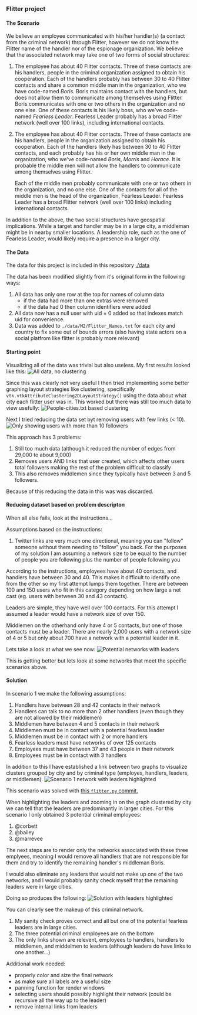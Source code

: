 ### Flitter project

#### The Scenario
We believe an employee communicated with his/her handler(s) (a contact from the
criminal network) through Flitter, however we do not know the Flitter name of 
the handler nor of the espionage organization. We believe that the associated 
network may take one of two forms of social structures:

1. The employee has about 40 Flitter contacts. Three of these contacts are his 
   handlers, people in the criminal organization assigned to obtain his 
   cooperation. Each of the handlers probably has between 30 to 40 Flitter 
   contacts and share a common middle man in the organization, who we have 
   code-named *Boris*. Boris maintains contact with the handlers, but does not 
   allow them to communicate among themselves using Flitter. Boris communicates 
   with one or two others in the organization and no one else. One of these 
   contacts is his likely boss, who we've code­named *Fearless Leader*. Fearless 
   Leader probably has a broad Flitter network (well over 100 links), including 
   international contacts.

2. The employee has about 40 Flitter contacts. Three of these contacts are his 
   handlers, people in the organization assigned to obtain his cooperation. Each 
   of the handlers likely has between 30 to 40 Flitter contacts, and each probably 
   has his or her own middle man in the organization, who we've code-named *Boris*, 
   *Morris* and *Horace*. It is probable the middle men will not allow the handlers
   to communicate among themselves using Flitter. 

   Each of the middle men probably communicate with one or two others in the 
   organization, and no one else. One of the contacts for all of the middle men 
   is the head of the organization, Fearless Leader. Fearless Leader has a 
   broad Flitter network (well over 100 links) including international contacts.

In addition to the above, the two social structures have geospatial 
implications. While a target and handler may be in a large city, a middleman
might be in nearby smaller locations. A leadership role, such as the one of 
Fearless Leader, would likely require a presence in a larger city.

#### The Data
The data for this project is included in this repository [./data](../master/data/)

The data has been modified slightly from it's original form in the following
ways:
1. All data has only one row at the top for names of column data
   * if the data had more than one extras were removed
   * if the data had 0 then column identifiers were added
2. All data now has a null user with uid = 0 added so that indexes match uid for
   convenience.
3. Data was added to `./data/M2/Flitter_Names.txt` for each city and country to
   fix some out of bounds errors (also having state actors on a social platfrom
   like flitter is probably more relevant)

#### Starting point
Visualizing all of the data was trivial but also useless.  My first results
looked like this:
![All data, no clustering][alldata]

Since this was clearly not very useful I then tried implementing some better
graphing layout strategies like clustering, specifically
`vtk.vtkAttributeClustering2DLayoutStrategy()` using the data about what city
each flitter user was in.  This worked but there was still too much data to
view usefully:
![People-cities.txt based clustering][communities]

Next I tried reducing the data set byt removing users with few links (< 10).
![Only showing users with more than 10 followers][reduced]

This approach has 3 problems:
1. Still too much data (although it reduced the number of edges from 29,000 to
   about 9,000)
2. Removes users AND links that user created, which affects other users total
   followers making the rest of the problem difficult to classify
3. This also removes middlemen since they typically have between 3 and 5
   followers.

Because of this reducing the data in this was was discarded.

#### Reducing dataset based on problem descripton
When all else fails, look at the instructions...

Assumptions based on the instructions:
1. Twitter links are very much one directional, meaning you can "follow" someone
   without them needing to "follow" you back.  For the purposes of my solution I
   am assuming a network size to be equal to the number of people you are
   following plus the number of people following you

According to the instructions, employees have about 40 contacts, and handlers
have between 30 and 40.  This makes it difficult to identify one from the other
so my first attempt lumps them together.  There are between 100 and 150
users who fit in this category depending on how large a net cast (eg. users with
between 30 and 43 contacts).

Leaders are simple, they have well over 100 contacts.  For this attempt I
assumed a leader would have a network size of over 150.

Middlemen on the otherhand only have 4 or 5 contacts, but one of those contacts
must be a leader.  There are nearly 2,000 users with a network size of 4 or 5
but only about 700 have a network with a potential leader in it.

Lets take a look at what we see now:
![Potential networks with leaders][potentials2]

This is getting better but lets look at some networks that meet the specific
scenarios above.

#### Solution
In scenario 1 we make the following assumptions:
1. Handlers have between 28 and 42 contacts in their network
2. Handlers can talk to no more than 2 other handlers (even though they are not
   allowed by their middlemen)
3. Middlemen have between 4 and 5 contacts in their network
4. Middlemen must be in contact with a potential fearless leader
5. Middlemen must be in contact with 2 or more handlers
6. Fearless leaders must have networks of over 125 contacts
7. Employees must have between 37 and 43 people in their network
8. Employees must be in contact with 3 handlers

In addition to this I have established a link between two graphs to visualize
clusters grouped by city and by criminal type (employes, handlers, leaders, or
middlemen).
![Scenario 1 network with leaders highlighted][scenario1]

This scenario was solved with [this `flitter.py`
commit.](https://raw.githubusercontent.com/mkijowski/flitter/52779b33d14c42805c6bb52899751646d5aa5214/flitter.py)

When highlighting the leaders and zooming in on the graph clustered by city we
can tell that the leaders are predominantly in larger cities.  For this scenario
I only obtained 3 potential criminal employees:

1. @corbett
2. @bailey
3. @marrevee

The next steps are to render only the networks associated with
these three emplyees, meaning I would remove all handlers that are not responsible
for them and try to identify the remaining handler's middleman Boris.

I would also eliminate any leaders that would not make up one of the two
networks, and I would probably sanity check myself that the remaining leaders were in
large cities.

Doing so produces the following:
![Solution with leaders highlighted][solution]

You can clearly see the makeup of this criminal network.
1. My sanity check proves correct and all but one of the potential fearless 
   leaders are in large cities.
2. The three potential criminal employees are on the bottom
3. The only links shown are relevent, employees to handlers, handlers to
   middlemen, and middelmen to leaders (although leaders do have links to one
   another...)

Additional work needed:
* properly color and size the final network
* as make sure all labels are a useful size
* panning function for render windows
* selecting users should possibly highlight their network (could be recursive
  all the way up to the leader)
* remove internal links from leaders



[alldata]: https://raw.githubusercontent.com/mkijowski/flitter/master/images/alldata.png
[communities]: https://raw.githubusercontent.com/mkijowski/flitter/master/images/communities.png
[reduced]:https://raw.githubusercontent.com/mkijowski/flitter/master/images/reduced-communities.png
[potentials1]: https://raw.githubusercontent.com/mkijowski/flitter/master/images/potentials1.png
[potentials2]: https://raw.githubusercontent.com/mkijowski/flitter/master/images/potentials2.png
[scenario1]: https://raw.githubusercontent.com/mkijowski/flitter/master/images/scenario1.png
[solution]: https://raw.githubusercontent.com/mkijowski/flitter/master/images/solution.png 
